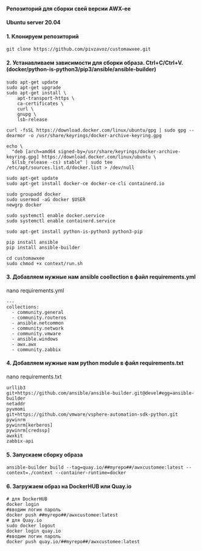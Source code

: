 #### Репозиторий для сборки свей версии AWX-ee ####
#### Ubuntu server 20.04 ####

#### 1. Клонируем репозиторий ####
```
git clone https://github.com/pivzavoz/customawxee.git
```
#### 2. Устанавливаем зависимости для сборки образа. Ctrl+C/Ctrl+V. (docker/python-is-python3/pip3/ansible/ansible-builder) ####
```
sudo apt-get update
sudo apt-get upgrade
sudo apt-get install \
    apt-transport-https \
    ca-certificates \
    curl \
    gnupg \
    lsb-release

curl -fsSL https://download.docker.com/linux/ubuntu/gpg | sudo gpg --dearmor -o /usr/share/keyrings/docker-archive-keyring.gpg

echo \
  "deb [arch=amd64 signed-by=/usr/share/keyrings/docker-archive-keyring.gpg] https://download.docker.com/linux/ubuntu \
  $(lsb_release -cs) stable" | sudo tee /etc/apt/sources.list.d/docker.list > /dev/null

sudo apt-get update
sudo apt-get install docker-ce docker-ce-cli containerd.io

sudo groupadd docker 
sudo usermod -aG docker $USER
newgrp docker

sudo systemctl enable docker.service
sudo systemctl enable containerd.service

sudo apt-get install python-is-python3 python3-pip

pip install ansible
pip install ansible-builder

cd customawxee
sudo chmod +x context/run.sh

```
#### 3. Добавляем нужные нам ansible coollection  в файл  requirements.yml ####
nano requirements.yml
```
--- 
collections: 
  - community.general
  - community.routeros
  - ansible.netcommon
  - community.network
  - community.vmware
  - ansible.windows
  - awx.awx
  - community.zabbix
```
#### 4. Добавляем нужные нам python module  в файл  requirements.txt ####
nano requirements.txt 
```
urllib3 
git+https://github.com/ansible/ansible-builder.git@devel#egg=ansible-builder 
netaddr 
pyvmomi 
git+https://github.com/vmware/vsphere-automation-sdk-python.git 
pywinrm 
pywinrm[kerberos]
pywinrm[credssp]
awxkit
zabbix-api
```
#### 5. Запускаем сборку образа ####
```
ansible-builder build --tag=quay.io/##myrepo##/awxcustomee:latest --context=./context --container-runtime=docker
```
#### 6. Загружаем образ на DockerHUB или Quay.io ####
```
# для DockerHUB
docker login
#вводим логин пароль 
docker push ##myrepo##/awxcustomee:latest
# для Quay.io
sudo docker logout
docker login quay.io
#вводим логин пароль 
docker push quay.io/##myrepo##/awxcustomee:latest
